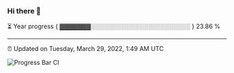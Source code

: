 ### Hi there 👋

⏳ Year progress { ▓▓▓▓▓▓▓░░░░░░░░░░░░░░░░░░░░░░░ } 23.86 %

---

⏰ Updated on Tuesday, March 29, 2022, 1:49 AM UTC

![Progress Bar CI](https://github.com/arthurbuhl/arthurbuhl/workflows/Progress%20Bar%20CI/badge.svg)
